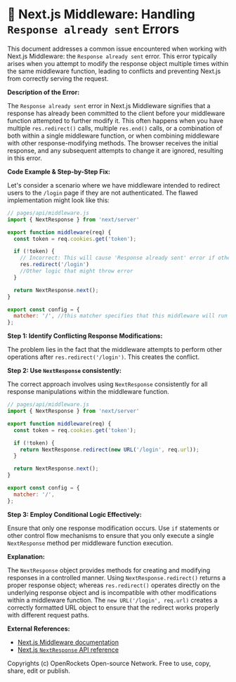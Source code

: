 # 🐞 Next.js Middleware: Handling `Response already sent` Errors


This document addresses a common issue encountered when working with Next.js Middleware: the `Response already sent` error. This error typically arises when you attempt to modify the response object multiple times within the same middleware function, leading to conflicts and preventing Next.js from correctly serving the request.

**Description of the Error:**

The `Response already sent` error in Next.js Middleware signifies that a response has already been committed to the client before your middleware function attempted to further modify it.  This often happens when you have multiple `res.redirect()` calls, multiple `res.end()` calls, or a combination of both within a single middleware function, or when combining middleware with other response-modifying methods.  The browser receives the initial response, and any subsequent attempts to change it are ignored, resulting in this error.


**Code Example & Step-by-Step Fix:**

Let's consider a scenario where we have middleware intended to redirect users to the `/login` page if they are not authenticated.  The flawed implementation might look like this:

```javascript
// pages/api/middleware.js
import { NextResponse } from 'next/server'

export function middleware(req) {
  const token = req.cookies.get('token');

  if (!token) {
    // Incorrect: This will cause 'Response already sent' error if other modifications are attempted later.
    res.redirect('/login') 
    //Other logic that might throw error
  }

  return NextResponse.next();
}

export const config = {
  matcher: '/', //this matcher specifies that this middleware will run on the root path only.
};
```

**Step 1: Identify Conflicting Response Modifications:**

The problem lies in the fact that the middleware attempts to perform other operations after `res.redirect('/login')`.  This creates the conflict.


**Step 2: Use `NextResponse` consistently:**

The correct approach involves using `NextResponse` consistently for all response manipulations within the middleware function.

```javascript
// pages/api/middleware.js
import { NextResponse } from 'next/server'

export function middleware(req) {
  const token = req.cookies.get('token');

  if (!token) {
    return NextResponse.redirect(new URL('/login', req.url));
  }

  return NextResponse.next();
}

export const config = {
  matcher: '/',
};
```


**Step 3: Employ Conditional Logic Effectively:**

Ensure that only one response modification occurs.  Use `if` statements or other control flow mechanisms to ensure that you only execute a single `NextResponse` method per middleware function execution.


**Explanation:**

The `NextResponse` object provides methods for creating and modifying responses in a controlled manner.  Using `NextResponse.redirect()` returns a proper response object; whereas `res.redirect()` operates directly on the underlying response object and is incompatible with other modifications within a middleware function.  The `new URL('/login', req.url)` creates a correctly formatted URL object to ensure that the redirect works properly with different request paths.

**External References:**

* [Next.js Middleware documentation](https://nextjs.org/docs/app/building-your-application/routing/middleware)
* [Next.js `NextResponse` API reference](https://nextjs.org/docs/app/api-reference/functions/next-response)


Copyrights (c) OpenRockets Open-source Network. Free to use, copy, share, edit or publish.

